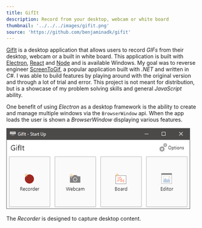 ```yaml
---
title: GifIt
description: Record from your desktop, webcam or white board
thumbnail: '../../../images/gifit.png'
source: 'https://github.com/benjaminadk/gifit'
---
```


[GifIt]() is a desktop application that allows users to record _GIFs_ from their desktop, webcam or a built in white board. This application is built with [Electron](), [React]() and [Node]() and is available Windows. My goal was to reverse engineer [ScreenToGif](), a popular application built with _.NET_ and written in _C#_. I was able to build features by playing around with the original version and through a lot of trial and error. This project is not meant for distribution, but is a showcase of my problem solving skills and general _JavaScript_ ability.

One benefit of using _Electron_ as a desktop framework is the ability to create and manage multiple windows via the `BrowserWindow` api. When the app loads the user is shown a _BrowserWindow_ displaying various features.

<img src="gifit-1.png">

The _Recorder_ is designed to capture desktop content.
